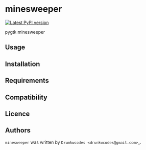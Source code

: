 minesweeper
===========

[![Latest PyPI version](https://img.shields.io/pypi/v/minesweeper.svg)](https://pypi.python.org/pypi/minesweeper)

pygtk minesweeper

Usage
-----

Installation
------------

Requirements
------------

Compatibility
-------------

Licence
-------

Authors
-------

`minesweeper` was written by `Drunkwcodes <drunkwcodes@gmail.com>`_.
